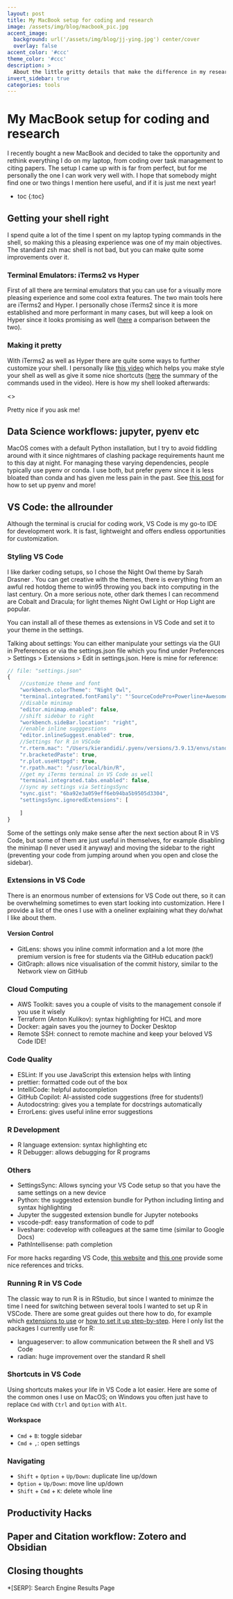 ```yaml
---
layout: post
title: My MacBook setup for coding and research
image: /assets/img/blog/macbook_pic.jpg
accent_image: 
  background: url('/assets/img/blog/jj-ying.jpg') center/cover
  overlay: false
accent_color: '#ccc'
theme_color: '#ccc'
description: >
  About the little gritty details that make the difference in my research workflow
invert_sidebar: true
categories: tools
---
```


# My MacBook setup for coding and research
I recently bought a new MacBook and decided to take the opportunity and rethink everything I do on my laptop, from coding over task management to citing papers. The setup I came up with is far from perfect, but for me personally the one I can work very well with. I hope that somebody might find one or two things I mention here useful, and if it is just me next year!


* toc
{:toc}

## Getting your shell right

I spend quite a lot of the time I spent on my laptop typing commands in the shell, so making this a pleasing experience was one of my main objectives. The standard zsh mac shell is not bad, but you can make quite some improvements over it. 

### Terminal Emulators: iTerms2 vs Hyper

First of all there are terminal emulators that you can use for a visually more pleasing experience and some cool extra features. The two main tools here are iTerms2 and Hyper. I personally chose iTerms2 since it is more established and more performant in many cases, but will keep a look on Hyper since it looks promising as well ([here](https://medium.com/@brianhague/why-i-switched-my-terminal-to-hyper-then-switched-back-f0bd06af4d7d) a comparison between the two).

### Making it pretty

With iTerms2 as well as Hyper there are quite some ways to further customize your shell. I personally like [this video](https://www.youtube.com/watch?v=0MiGnwPdNGE) which helps you make style your shell as well as give it some nice shortcuts ([here](https://www.engineeringwithutsav.com/blog/spice-up-your-macos-terminal) the summary of the commands used in the video). Here is how my shell looked afterwards:

<>

Pretty nice if you ask me!

## Data Science workflows: jupyter, pyenv etc

MacOS comes with a default Python installation, but I try to avoid fiddling around with it since nightmares of clashing package requirements haunt me to this day at night. For managing these varying dependencies, people typically use pyenv or conda. I use both, but prefer pyenv since it is less bloated than conda and has given me less pain in the past. See [this post](https://engineeringfordatascience.com/posts/setting_up_a_macbook_for_data_science/) for how to set up pyenv and more!

## VS Code: the allrounder

Although the terminal is crucial for coding work, VS Code is my go-to IDE for development work. It is fast, lightweight and offers endless opportunities for customization.

### Styling VS Code

I like darker coding setups, so I chose the Night Owl theme by Sarah Drasner . You can get creative with the themes, there is everything from an awful red hotdog theme to win95 throwing you back into computing in the last century. 
On a more serious note, other dark themes I can recommend are Cobalt and Dracula; for light themes Night Owl Light or Hop Light are popular.

You can install all of these themes as extensions in VS Code and set it to your theme in the settings.

Talking about settings: You can either manipulate your settings via the GUI in Preferences or via the settings.json file which you find under Preferences > Settings > Extensions > Edit in settings.json. Here is mine for reference: 

~~~js
// file: "settings.json"
{
    //customize theme and font
    "workbench.colorTheme": "Night Owl",
    "terminal.integrated.fontFamily": "'SourceCodePro+Powerline+Awesome Regular'",
    //disable minimap
    "editor.minimap.enabled": false,
    //shift sidebar to right
    "workbench.sideBar.location": "right",
    //enable inline sugggestions
    "editor.inlineSuggest.enabled": true,
    //Settings for R in VSCode
    "r.rterm.mac": "/Users/kierandidi/.pyenv/versions/3.9.13/envs/standard_env/bin/radian",
    "r.bracketedPaste": true,
    "r.plot.useHttpgd": true,
    "r.rpath.mac": "/usr/local/bin/R",
    //get my iTerms terminal in VS Code as well
    "terminal.integrated.tabs.enabled": false,
    //sync my settings via SettingsSync
    "sync.gist": "6ba92e3a059eff6eb94ba5b9505d3304",
    "settingsSync.ignoredExtensions": [
    
    ]
}
~~~

Some of the settings only make sense after the next section about R in VS Code, but some of them are just useful in themselves, for example disabling the minimap (I never used it anyway) and moving the sidebar to the right (preventing your code from jumping around when you open and close the sidebar).

### Extensions in VS Code

There is an enormous number of extensions for VS Code out there, so it can be overwhelming sometimes to even start looking into customization. Here I provide a list of the ones I use with a oneliner explaining what they do/what I like about them. 

#### Version Control
- GitLens: shows you inline commit information and a lot more (the premium version is free for students via the GitHub education pack!)
- GitGraph: allows nice visualisation of the commit history, similar to the Network view on GitHub

### Cloud Computing
- AWS Toolkit: saves you a couple of visits to the management console if you use it wisely
- Terraform (Anton Kulikov): syntax highlighting for HCL and more 
- Docker: again saves you the journey to Docker Desktop
- Remote SSH: connect to remote machine and keep your beloved VS Code IDE!

### Code Quality
- ESLint: If you use JavaScript this extension helps with linting
- prettier: formatted code out of the box
- IntelliCode: helpful autocompletion
- GitHub Copilot: AI-assisted code suggestions (free for students!)
- Autodocstring: gives you a template for docstrings automatically
- ErrorLens: gives useful inline error suggestions

### R Development
- R language extension: syntax highlighting etc
- R Debugger: allows debugging for R programs

### Others
- SettingsSync: Allows syncing your VS Code setup so that you have the same settings on a new device
- Python: the suggested extension bundle for Python including linting and syntax highlighting
- Jupyter the suggested extension bundle for Jupyter notebooks
- vscode-pdf: easy transformation of code to pdf
- liveshare: codevelop with colleagues at the same time (similar to Google Docs)
- PathIntellisense: path completion 

For more hacks regarding VS Code, [this website](https://www.vscodecandothat.com/) and [this one](https://burkeholland.gitbook.io/vs-code-can-do-that/) provide some nice references and tricks.

### Running R in VS Code

The classic way to run R is in RStudio, but since I wanted to minimze the time I need for switching between several tools I wanted to set up R in VSCode. There are some great guides out there how to do, for example which [extensions to use](https://renkun.me/2022/03/06/my-recommendations-of-vs-code-extensions-for-r/) or [how to set it up step-by-step](https://schiff.co.nz/blog/r-and-vscode/). Here I only list the packages I currently use for R: 

- languageserver: to allow communication between the R shell and VS Code
- radian: huge improvement over the standard R shell


### Shortcuts in VS Code

Using shortcuts makes your life in VS Code a lot easier. Here are some of the common ones I use on MacOS; on Windows you often just have to replace `Cmd` with `Ctrl` and `Option` with `Alt`.

#### Workspace
- `Cmd` + `B`: toggle sidebar
- `Cmd` + `,`: open settings

### Navigating
- `Shift` + `Option` + `Up/Down`: duplicate line up/down
- `Option` + `Up/Down`: move line up/down
- `Shift` + `Cmd` + `K`: delete whole line

## Productivity Hacks

## Paper and Citation workflow: Zotero and Obsidian

## Closing thoughts



*[SERP]: Search Engine Results Page
